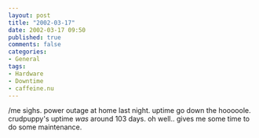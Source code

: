 ```yaml
---
layout: post
title: "2002-03-17"
date: 2002-03-17 09:50
published: true
comments: false
categories:
- General
tags:
- Hardware
- Downtime
- caffeine.nu
---
```

/me sighs. power outage at home last night. uptime go down the hooooole. crudpuppy's uptime _was_ around 103 days. oh well.. gives me some time to do some maintenance.
